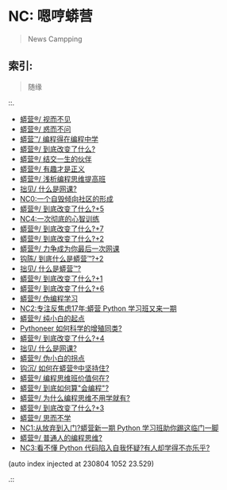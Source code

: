 # NC: 嗯哼蟒营
> News Campping

## 索引:
> 随缘

::.

- [ 蟒营®/ 视而不见](200915-ZoomQuiet-3not-see.md)
- [ 蟒营®/ 惑而不问](200917-ZoomQuiet-3not-ask.md)
- [ 蟒营™/ 编程得在编程中学](200512-ZoomQuiet-6py-learn-in-coding.md)
- [ 蟒营®/ 到底改变了什么?](200703-ZoomQuiet-10py-wtfc-0.md)
- [ 蟒营®/ 结交一生的伙伴](200610-ZoomQuiet-9py-101friends.md)
- [ 蟒营®/ 有趣才是正义](200611-ZoomQuiet-9py-101funny.md)
- [ 蟒营®/ 浅析编程思维提高班](200606-ZoomQuiet-9py-simple101camp.md)
- [ 拙见/ 什么是网课?](200315-ZoomQuiet-IMHO-whatis-online-course.md)
- [ NC0:一个自毁倾向社区的形成](190711-NC101-self-destruction.md)
- [ 蟒营®/ 到底改变了什么?+5](200714-ZoomQuiet-10py-wtfc-5.md)
- [ NC4:一次彻底的心智训练](200202-NC4-what-is5py.md)
- [ 蟒营®/ 到底改变了什么?+7](200721-ZoomQuiet-10py-wtfc-7.md)
- [ 蟒营®/ 到底改变了什么?+2](200708-ZoomQuiet-10py-wtfc-2.md)
- [ 蟒营®/ 力争成为你最后一次网课](200604-ZoomQuiet-9py-all-goal4u.md)
- [ 钩陈/ 到底什么是蟒营™?+2](200531-ZoomQuiet-OldTouch-what101camp3.md)
- [ 拙见/ 什么是蟒营™?](200401-ZoomQuiet-IMHO-whatis-101camp.md)
- [ 蟒营®/ 到底改变了什么?+1](200706-ZoomQuiet-10py-wtfc-1.md)
- [ 蟒营®/ 到底改变了什么?+6](200716-ZoomQuiet-10py-wtfc-6.md)
- [ 蟒营®/ 伪编程学习](200908-ZoomQuiet-fake-learnning.md)
- [ NC2:专注反焦虑17年:蟒营 Python 学习班又来一期](190905-3py-just101camp.md)
- [ 蟒营®/ 纯小白的起点](200614-ZoomQuiet-9py-pure101.md)
- [ Pythoneer 如何科学的增殖同类?](181012-preNC-pythoneer-growthup.md)
- [ 蟒营®/ 到底改变了什么?+4](200712-ZoomQuiet-10py-wtfc-4.md)
- [ 拙见/ 什么是网课?](200816-ZoomQuiet-wtf-online-course.md)
- [ 蟒营®/ 伪小白的拐点](200618-ZoomQuiet-9py-fake101.md)
- [ 钩沉/ 如何在蟒营®中坚持住?](200801-ZoomQuiet-10py-wtfc-8.md)
- [ 蟒营®/ 编程思维班价值何在?](200606-ZoomQuiet-9py-worth101camp.md)
- [ 蟒营®/ 到底如何算"会编程"?](200630-ZoomQuiet-10py-wtf-can-coding.md)
- [ 蟒营®/ 为什么编程思维不用学就有?](200811-ZoomQuiet-wtf-coding-mind.md)
- [ 蟒营®/ 到底改变了什么?+3](200711-ZoomQuiet-10py-wtfc-3.md)
- [ 蟒营®/ 思而不学](200918-ZoomQuiet-3not-learn.md)
- [ NC1:从放弃到入门?蟒营新一期 Python 学习班助你踢这临门一脚](190902-3py-what-is-camp.md)
- [ 蟒营®/ 普通人的编程思维?](200607-ZoomQuiet-9py-101programming.md)
- [ NC3:看不懂 Python 代码陷入自我怀疑?有人却学得不亦乐乎?](191103-4py-how2joy-coding.md)

(auto index injected at 230804 1052 23.529) 

.::


